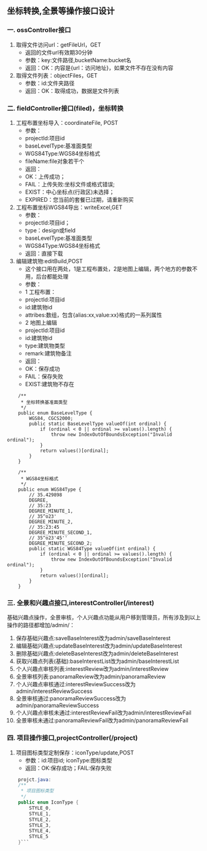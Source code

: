 ## 坐标转换,全景等操作接口设计
### 一. ossController接口
>
1. 取得文件访问url：getFileUrl，GET
    * 返回的文件url有效期30分钟
    * 参数：key:文件路径,bucketName:bucket名
    * 返回：OK：内容是{url：访问地址}，如果文件不存在没有内容
2. 取得文件列表：objectFiles，GET
    * 参数：id:文件夹路径
    * 返回：OK：取得成功，数据是文件列表

### 二. fieldController接口(filed)，坐标转换
>
1. 工程布置坐标导入：coordinateFile, POST
    * 参数：
    * projectId:项目id
    * baseLevelType:基准面类型
    * WGS84Type:WGS84坐标格式
    * fileName:file对象若干个
    * 返回：
    * OK：上传成功；
    * FAIL：上传失败:坐标文件或格式错误;
    * EXIST：中心坐标点(行政区)未选择；
    * EXPIRED：您当前的套餐已过期，请重新购买
2. 工程布置坐标WGS84导出：writeExcel,GET
    * 参数：
    * projectId:项目id；
    * type：design或field
    * baseLevelType:基准面类型
    * WGS84Type:WGS84坐标格式
    * 返回：直接下载
3. 编辑建筑物:editBuild,POST
    * 这个接口用在两处，1是工程布置处，2是地图上编辑，两个地方的参数不用，后台都能处理
    * 参数：
    * 1 工程布置：
    * projectId:项目id
    * id:建筑物id
    * attribes:数组，包含{alias:xx,value:xx}格式的一系列属性
    * 2 地图上编辑
    * projectId:项目id
    * id:建筑物id
    * type:建筑物类型
    * remark:建筑物备注
    * 返回：
    * OK：保存成功
    * FAIL：保存失败
    * EXIST:建筑物不存在
```
	/**
	 * 坐标转换基准面类型
	 */
	public enum BaseLevelType {
		WGS84, CGCS2000;
		public static BaseLevelType valueOf(int ordinal) {
			if (ordinal < 0 || ordinal >= values().length) {
				throw new IndexOutOfBoundsException("Invalid ordinal");
			}
			return values()[ordinal];
		}
	}

	/**
	 * WGS84坐标格式
	 */
	public enum WGS84Type {
		// 35.429898
		DEGREE,
		// 35:23
		DEGREE_MINUTE_1,
		// 35^o23'
		DEGREE_MINUTE_2,
		// 35:23:45
		DEGREE_MINUTE_SECOND_1,
		// 35^o23'45''
		DEGREE_MINUTE_SECOND_2;
		public static WGS84Type valueOf(int ordinal) {
			if (ordinal < 0 || ordinal >= values().length) {
				throw new IndexOutOfBoundsException("Invalid ordinal");
			}
			return values()[ordinal];
		}
	}

```

### 三. 全景和兴趣点接口,interestController(/interest)
基础兴趣点操作，全景审核，个人兴趣点功能从用户移到管理员，所有涉及到以上操作的路径都增加/admin/：
>
1. 保存基础兴趣点:saveBaseInterest改为admin/saveBaseInterest
2. 编辑基础兴趣点:updateBaseInterest改为admin/updateBaseInterest
3. 删除基础兴趣点:deleteBaseInterest改为admin/deleteBaseInterest
4. 获取兴趣点列表(基础):baseInterestList改为admin/baseInterestList
5. 个人兴趣点审核列表:interestReview改为admin/interestReview
6. 全景审核列表:panoramaReview改为admin/panoramaReview
7. 个人兴趣点审核通过:interestReviewSuccess改为admin/interestReviewSuccess
8. 全景审核通过:panoramaReviewSuccess改为admin/panoramaReviewSuccess
9. 个人兴趣点审核未通过:interestReviewFail改为admin/interestReviewFail
10. 全景审核未通过:panoramaReviewFail改为admin/panoramaReviewFail

### 四. 项目操作接口,projectController(/project)
> 
1. 项目图标类型定制保存：iconType/update,POST
    * 参数：id:项目id; iconType:图标类型
    * 返回：OK:保存成功；FAIL:保存失败

```java
    projct.java:
    /**
     * 项目图标类型
     */
    public enum IconType {
        STYLE_0,
        STYLE_1,
        STYLE_2,
        STYLE_3,
        STYLE_4,
        STYLE_5
    }```


